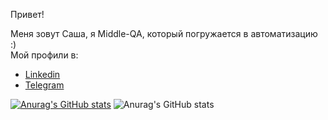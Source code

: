 Привет!

Меня зовут Саша, я Middle-QA, который погружается в автоматизацию :) </br>
Мой профили в:
- <a href="https://www.linkedin.com/in/nyashin-alex/"> Linkedin</a>
- <a href="https://t.me/nyashin_alex"> Telegram</a>

[![Anurag's GitHub stats](https://github-readme-stats.vercel.app/api?username=NyashinAlex)](https://github.com/anuraghazra/github-readme-stats)
![Anurag's GitHub stats](https://github-readme-stats.vercel.app/api?username=NyashinAlex&count_private=true)
